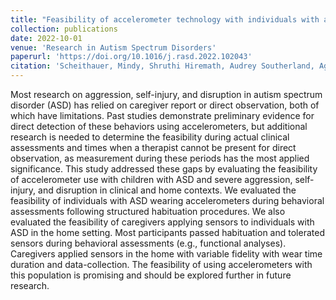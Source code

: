 ```yaml
---
title: "Feasibility of accelerometer technology with individuals with autism spectrum disorder referred for aggression, disruption, and self injury"
collection: publications
date: 2022-10-01
venue: 'Research in Autism Spectrum Disorders'
paperurl: 'https://doi.org/10.1016/j.rasd.2022.102043'
citation: 'Scheithauer, Mindy, Shruthi Hiremath, Audrey Southerland, Agata Rozga, Thomas Ploetz, Chelsea Rock, and Nathan Call. "Feasibility of accelerometer technology with individuals with autism spectrum disorder referred for aggression, disruption, and self injury." Research in Autism Spectrum Disorders 98 (2022): 102043.'
---
```


Most research on aggression, self-injury, and disruption in autism spectrum disorder (ASD) has relied on caregiver report or direct observation, both of which have limitations. Past studies demonstrate preliminary evidence for direct detection of these behaviors using accelerometers, but additional research is needed to determine the feasibility during actual clinical assessments and times when a therapist cannot be present for direct observation, as measurement during these periods has the most applied significance.
This study addressed these gaps by evaluating the feasibility of accelerometer use with children with ASD and severe aggression, self-injury, and disruption in clinical and home contexts.
We evaluated the feasibility of individuals with ASD wearing accelerometers during behavioral assessments following structured habituation procedures. We also evaluated the feasibility of caregivers applying sensors to individuals with ASD in the home setting.
Most participants passed habituation and tolerated sensors during behavioral assessments (e.g., functional analyses). Caregivers applied sensors in the home with variable fidelity with wear time duration and data-collection.
The feasibility of using accelerometers with this population is promising and should be explored further in future research.

